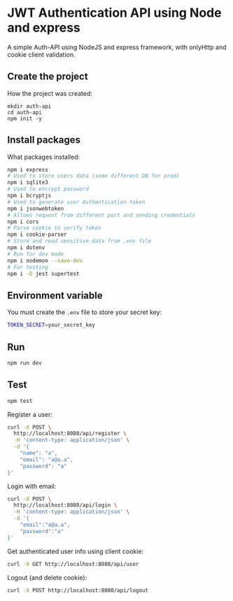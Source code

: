 # JWT Authentication API using Node and express

A simple Auth-API using NodeJS and express framework, with onlyHttp and cookie client validation.

## Create the project

How the project was created:
```
mkdir auth-api
cd auth-api
npm init -y
```

## Install packages
What packages installed:
```bash
npm i express
# Used to store users data (some different DB for prod)
npm i sqlite3
# Used to encrypt password
npm i bcryptjs
# Used to generate user Authentication token
npm i jsonwebtoken
# Allows request from different port and sending credentials
npm i cors
# Parse cookie to verify token
npm i cookie-parser
# Store and read sensitive data from .env file
npm i dotenv
# Run for dev mode
npm i nodemon --save-dev
# For testing
npm i -D jest supertest
```

## Environment variable
You must create the `.env` file to store your secret key:
```bash
TOKEN_SECRET=your_secret_key
```

## Run
```bash
npm run dev
```

## Test
```bash
npm test
```


Register a user:

```bash
curl -X POST \
  http://localhost:8080/api/register \
  -H 'content-type: application/json' \
  -d '{
	"name": "a",
	"email": "a@a.a",
	"password": "a"
}'
```

Login with email:
```bash
curl -X POST \
  http://localhost:8080/api/login \
  -H 'content-type: application/json' \
  -d '{
	"email":"a@a.a",
	"password":"a"
}'
```

Get authenticated user info using client cookie:
```bash
curl -X GET http://localhost:8080/api/user
```

Logout (and delete cookie):
```bash
curl -X POST http://localhost:8080/api/logout
```
